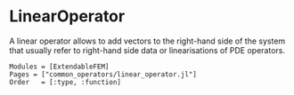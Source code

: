 
# LinearOperator

A linear operator allows to add vectors to the right-hand side of the system that usually refer to
right-hand side data or linearisations of PDE operators.

```@autodocs
Modules = [ExtendableFEM]
Pages = ["common_operators/linear_operator.jl"]
Order   = [:type, :function]
```
